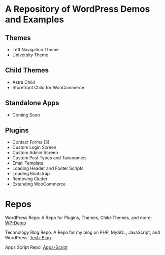 # A Repository of WordPress Demos and Examples

## Themes
* Left Navigation Theme
* University Theme

## Child Themes
* Astra Child
* Storefront Child for WooCommerce

## Standalone Apps
* Coming Soon

## Plugins
* Contact Forms (3)
* Custom Login Screen
* Custom Admin Screen
* Custom Post Types and Taxonomies
* Email Template
* Loading Header and Footer Scripts
* Loading Bootstrap
* Removing Clutter
* Extending WooCommerce

# Repos

WordPress Repo: A Repo for Plugins, Themes, Child-Themes, and more:  [WP-Demo](https://github.com/maplesyrupweb/wp-demo)

Technology Blog Repo: A Repo for my blog on PHP, MySQL, JavaScript, and WordPress:  [Tech-Blog](https://github.com/maplesyrupweb/tech-blog/)

Apps Script Repo: [Apps-Script](https://github.com/maplesyrupweb/apps-scripts)
